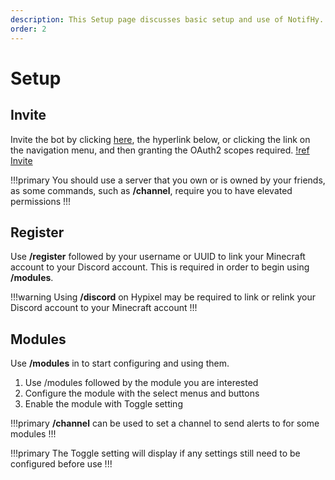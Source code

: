 ```yaml
---
description: This Setup page discusses basic setup and use of NotifHy.
order: 2
---
```

# Setup

## Invite
Invite the bot by clicking [here](https://attituding.github.io/NotifHy/invite/), the hyperlink below, or clicking the link on the navigation menu, and then granting the OAuth2 scopes required.
[!ref Invite](../invite.md)

!!!primary
You should use a server that you own or is owned by your friends, as some commands, such as **/channel**, require you to have elevated permissions
!!!

## Register
Use **/register** followed by your username or UUID to link your Minecraft account to your Discord account. This is required in order to begin using **/modules**.

!!!warning
Using **/discord** on Hypixel may be required to link or relink your Discord account to your Minecraft account
!!!

## Modules
Use **/modules** in to start configuring and using them.

1. Use /modules followed by the module you are interested
2. Configure the module with the select menus and buttons
3. Enable the module with Toggle setting

!!!primary
**/channel** can be used to set a channel to send alerts to for some modules
!!!

!!!primary
The Toggle setting will display if any settings still need to be configured before use
!!!